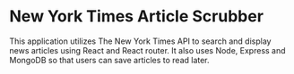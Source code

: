 # New York Times Article Scrubber

This application utilizes The New York Times API to search and display news articles using React and React router. It also uses Node, Express and MongoDB so that users can save articles to read later.
